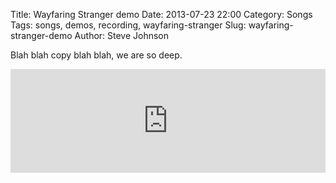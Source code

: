 Title: Wayfaring Stranger demo
Date: 2013-07-23 22:00
Category: Songs
Tags: songs, demos, recording, wayfaring-stranger
Slug: wayfaring-stranger-demo
Author: Steve Johnson

Blah blah copy blah blah, we are so deep.

<iframe width="100%" height="166" scrolling="no" frameborder="no" src="https://w.soundcloud.com/player/?url=http%3A%2F%2Fapi.soundcloud.com%2Ftracks%2F93425174"></iframe>
